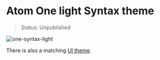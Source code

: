 # Atom One light Syntax theme

> Status: Unpublished

![one-syntax-light](https://cloud.githubusercontent.com/assets/378023/4930892/bbeff20e-656c-11e4-9fdc-e349555f8544.png)


There is also a matching [UI theme](https://github.com/atom/one-light-ui).
